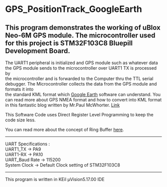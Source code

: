 # GPS_PositionTrack_GoogleEarth
This program demonstrates the working of uBlox Neo-6M GPS module. The microcontroller used for this project is STM32F103C8 Bluepill Development Board.</br>
-------------------------------------------------------------------
The UART1 peripheral is initialized and GPS module such as whatever data the GPS module sends to the microcontroller over UART1 TX is processed by </br>
the microcontroller and is forwarded to the Computer thru the TTL serial debugger. The Microcontroller collects the data from the GPS module and formats it into</br>
the standard KML format which [Google Earth](https://www.google.com/intl/en_in/earth/) software can understand.
You can read more about GPS NMEA format and how to convert into KML format in this fantastic blog written by Mr.Paul McWhorter. [Link](https://toptechboy.com/lesson-25-display-your-gps-data-as-track-on-google-earth/)

This Software Code uses Direct Register Level Programming to keep the code size less.  </br>

You can read more about the concept of Ring Buffer [here](https://en.wikipedia.org/wiki/Circular_buffer).

-------------------------------------------------------------------
UART Specifications :</br>
UART1_TX -> PA9</br>
UART1-RX -> PA10</br>
UART_Baud Rate -> 115200</br>
System Clock -> Default Clock setting of STM32F103C8</br>

-------------------------------------------------------------------
This program is written in KEil µVision5.17.00 IDE
